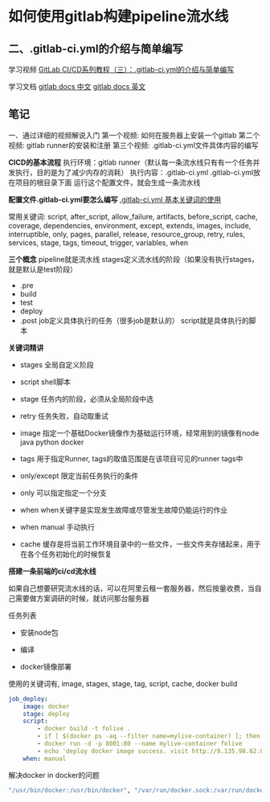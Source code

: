 # 如何使用gitlab构建pipeline流水线

## 二、.gitlab-ci.yml的介绍与简单编写

学习视频
[GitLab CI/CD系列教程（三）：.gitlab-ci.yml的介绍与简单编写](https://www.bilibili.com/video/BV1kA411L7jS?spm_id_from=333.337.search-card.all.click&vd_source=8ba6ed28327bb7cef4adc064e3b342c1)

学习文档
[gitlab docs 中文](https://docs.gitlab.cn/jh/ci/yaml/index.html)
[gitlab docs 英文](https://docs.gitlab.com/ee/ci/yaml/index.html#onlyexcept-basic)

## 笔记
一、通过详细的视频解说入门
第一个视频: 如何在服务器上安装一个gitlab
第二个视频: gitlab runner的安装和注册
第三个视频: .gitlab-ci.yml文件具体内容的编写

**CICD的基本流程**
执行环境：gitlab runner（默认每一条流水线只有有一个任务并发执行，目的是为了减少内存的消耗）
执行内容：.gitlab-ci.yml
.gitlab-ci.yml放在项目的根目录下面
运行这个配置文件，就会生成一条流水线

**配置文件.gitlab-ci.yml要怎么编写**
[.gitlab-ci.yml 基本关键词的使用](https://blog.csdn.net/github_35631540/article/details/111029151)

常用关键词: script, after_script, allow_failure, artifacts, before_script, cache, coverage, dependencies, environment, except, extends, images, include, interruptible, only, pages, parallel, release, resource_group, retry, rules, services, stage, tags, timeout, trigger, variables, when

**三个概念**
pipeline就是流水线
stages定义流水线的阶段（如果没有执行stages，就是默认是test阶段）
- .pre
- build
- test
- deploy
- .post
job定义具体执行的任务（很多job是默认的）
script就是具体执行的脚本

**关键词精讲**
* stages
全局自定义阶段 

* script
shell脚本

* stage
任务内的阶段，必须从全局阶段中选

* retry
任务失败，自动取重试

* image
指定一个基础Docker镜像作为基础运行环境，经常用到的镜像有node java python docker

* tags
用于指定Runner, tags的取值范围是在该项目可见的runner tags中

* only/except
限定当前任务执行的条件
 - only 可以指定指定一个分支

* when 
when关键字是实现发生故障或尽管发生故障仍能运行的作业
 - when manual 手动执行

* cache
缓存是将当前工作环境目录中的一些文件，一些文件夹存储起来，用于在各个任务初始化的时候恢复


**搭建一条前端的ci/cd流水线**

如果自己想要研究流水线的话，可以在阿里云租一套服务器，然后按量收费，当自己需要做方案调研的时候，就访问那台服务器

任务列表
* 安装node包

* 编译

* docker镜像部署

使用的关键词有, image, stages, stage, tag, script, cache, docker build


```yaml
job_deploy:
    image: docker
    stage: deploy
    script: 
        - docker build -t folive .
        - if [ $(docker ps -aq --filter name=mylive-container) ]; then docker rm -f mylive-container;fi  # 如果在docker搜索到容器mylive-container, 就直接删除掉
        - docker run -d -p 8001:80 --name mylive-container folive
        - echo 'deploy docker image success. visit http://8.135.98.62:8001'
    when: manual
```

解决docker in docker的问题
```bash
"/usr/bin/docker:/usr/bin/docker", "/var/run/docker.sock:/var/run/docker.sock"
```

